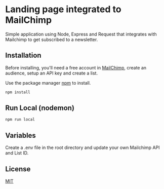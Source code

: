 # Landing page integrated to MailChimp

Simple application using Node, Express and Request that integrates with Mailchimp to get subscribed to a newsletter.

## Installation

Before installing, you'll need a free account in [MailChimp](https://mailchimp.com/), create an audience, setup an API key and create a list.

Use the package manager [npm](https://www.npmjs.com/) to install.

```bash
npm install
```

## Run Local (nodemon)

```bash
npm run local
```

## Variables
Create a .env file in the root directory and update your own Mailchimp API and List ID.


## License
[MIT](https://choosealicense.com/licenses/mit/)